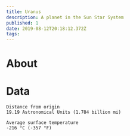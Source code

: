 ```yaml
---
title: Uranus
description: A planet in the Sun Star System
published: 1
date: 2019-08-12T20:18:12.372Z
tags: 
---
```


# About

# Data

```text
Distance from origin
19.19 Astronomical Units (1.784 billion mi)

Average surface temperature
-216 °C (-357 °F)
```


